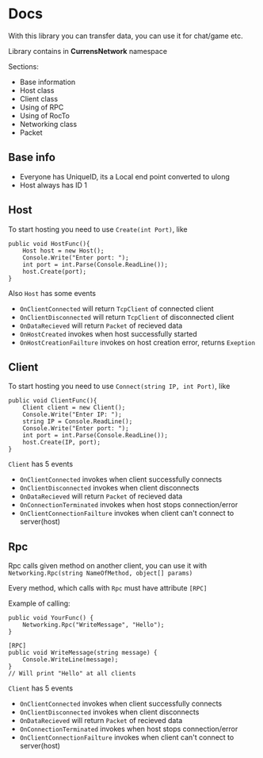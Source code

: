 <h1>Docs</h1>
With this library you can transfer data, you can use it for chat/game etc.
<p>Library contains in <strong>CurrensNetwork</strong> namespace</p>
<p>Sections:</p>
<ul>
  <li>Base information</li>
  <li>Host class</li>
  <li>Client class</li>
  <li>Using of RPC</li>
  <li>Using of RocTo</li>
  <li>Networking class</li>
  <li>Packet</li>
</ul>
<div class="main" id="BaseSection">
  <h2>Base info</h2>
  <ul>
  <li>Everyone has UniqueID, its a Local end point converted to ulong</li>
  <li>Host always has ID 1</li>
</ul>

</div>
<div class="main" id="HostSection">
  <h2>Host</h2>
  <p>To start hosting you need to use <code>Create(int Port)</code>, like</p>

    public void HostFunc(){
        Host host = new Host();
        Console.Write("Enter port: ");
        int port = int.Parse(Console.ReadLine());
        host.Create(port);
    }
<p>Also <code>Host</code> has some events</p>
<ul>
    <li><code>OnClientConnected</code> will return <code>TcpClient</code> of connected client</li>
    <li><code>OnClientDisconnected</code> will return <code>TcpClient</code> of disconnected client</li>
    <li><code>OnDataRecieved</code> will return <code>Packet</code> of recieved data</li>
    <li><code>OnHostCreated</code> invokes when host successfully started</li>
    <li><code>OnHostCreationFailture</code> invokes on host creation error, returns <code>Exeption</code></li>
</ul>

</div>
<div class="main" id="ClientSection">
  <h2>Client</h2>
  <p>To start hosting you need to use <code>Connect(string IP, int Port)</code>, like</p>

    public void ClientFunc(){
        Client client = new Client();
        Console.Write("Enter IP: ");
        string IP = Console.ReadLine();
        Console.Write("Enter port: ");
        int port = int.Parse(Console.ReadLine());
        host.Create(IP, port);
    }
<p><code>Client</code> has 5 events</p>
<ul>
    <li><code>OnClientConnected</code> invokes when client successfully connects</li>
    <li><code>OnClientDisconnected</code> invokes when client disconnects</li>
    <li><code>OnDataRecieved</code> will return <code>Packet</code> of recieved data</li>
    <li><code>OnConnectionTerminated</code> invokes when host stops connection/error</li>
    <li><code>OnClientConnectionFailture</code> invokes when client can't connect to server(host)</li>
</ul>
</div>

<div class="main" id="RpcSection">
  <h2>Rpc</h2>
  <p>Rpc calls given method on another client, you can use it with <code>Networking.Rpc(string NameOfMethod, object[] params)</code></p>
  <p>Every method, which calls with <code>Rpc</code> must have attribute <code>[RPC]</code></p>
  <p>Example of calling: </p>

    public void YourFunc() {
        Networking.Rpc("WriteMessage", "Hello");
    }
    
    [RPC]
    public void WriteMessage(string message) {
        Console.WriteLine(message);
    }
    // Will print "Hello" at all clients
<p><code>Client</code> has 5 events</p>
<ul>
    <li><code>OnClientConnected</code> invokes when client successfully connects</li>
    <li><code>OnClientDisconnected</code> invokes when client disconnects</li>
    <li><code>OnDataRecieved</code> will return <code>Packet</code> of recieved data</li>
    <li><code>OnConnectionTerminated</code> invokes when host stops connection/error</li>
    <li><code>OnClientConnectionFailture</code> invokes when client can't connect to server(host)</li>
</ul>
</div>
